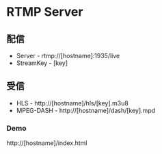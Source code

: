 # RTMP Server

## 配信
* Server - rtmp://[hostname]:1935/live
* StreamKey - [key]

## 受信
* HLS - http://[hostname]/hls/[key].m3u8
* MPEG-DASH - http://[hostname]/dash/[key].mpd

### Demo
http://[hostname]/index.html

